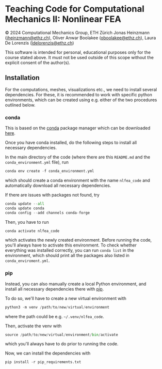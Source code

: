 # Teaching Code for Computational Mechanics II: Nonlinear FEA

&copy; 2024 Computational Mechanics Group, ETH Zürich
Jonas Heinzmann ([jheinzmann@ethz.ch](mailto:jheinzmann@ethz.ch)), Oliver Anwar Boolakee ([oboolakee@ethz.ch](mailto:oboolakee@ethz.ch)), Laura De Lorenzis ([ldelorenzis@ethz.ch](mailto:ldelorenzis@ethz.ch))

This software is intended for personal, educational purposes only for the course stated above. It must not be used outside of this scope without the explicit consent of the author(s).

## Installation

For the computations, meshes, visualizations etc., we need to install several dependencies.
For these, it is recommended to work with specific python environments, which can be created using e.g. either of the two procedures outlined below.

### conda

This is based on the [conda](https://docs.conda.io/projects/conda/en/latest/index.html) package manager which can be downloaded [here](https://www.anaconda.com/download/success).

Once you have conda installed, do the following steps to install all necessary dependencies.

In the main directory of the code (where there are this `README.md` and the `conda_environment.yml` file), run

```python
conda env create -f conda_environment.yml
```

which should create a conda environment with the name `nlfea_code` and automatically download all necessary dependencies.

If there are issues with packages not found, try

```python
conda update --all
conda update conda
conda config --add channels conda-forge
```

Then, you have to run

```python
conda activate nlfea_code
```

which activates the newly created environment.
Before running the code, you'll always have to activate this environment.
To check whether everything was installed correctly, you can run `conda list` in the environment, which should print all the packages also listed in `conda_enviroment.yml`.

### pip

Instead, you can also manually create a local Python environment, and install all necessary dependencies there with [pip](https://pypi.org/project/pip/).

To do so, we'll have to create a new virtual environment with

```python
python3 -m venv /path/to/new/virtual/environment
```

where the path could be e.g. `~/.venv/nlfea_code`.

Then, activate the venv with

```python
source /path/to/new/virtual/environment/bin/activate
```

which you'll always have to do prior to running the code.

Now, we can install the dependencies with

```python
pip install -r pip_requirements.txt
```
